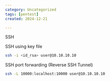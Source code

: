 ```yaml
---
category: Uncategorized
tags: [pentest]
created: 2024-12-21

---
```

SSH

SSH using key file

~~~bash
ssh -i <id_rsa> user@10.10.10.10
~~~

SSH port forwarding (Reverse SSH Tunnel)

~~~bash
ssh -L 10000:localhost:10000 user@10.10.10.10
~~~

